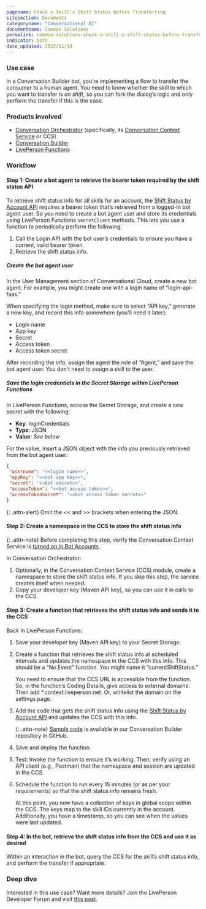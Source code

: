 ```yaml
---
pagename: Check a Skill's Shift Status before Transferring
sitesection: Documents
categoryname: "Conversational AI"
documentname: Common Solutions
permalink: common-solutions-check-a-skill-s-shift-status-before-transferring.html
indicator: both
date_updated: 2022/11/14
---
```


### Use case

In a Conversation Builder bot, you’re implementing a flow to transfer the consumer to a human agent. You need to know whether the skill to which you want to transfer is *on shift*, so you can fork the dialog’s logic and only perform the transfer if this is the case.

### Products involved

* [Conversation Orchestrator](conversation-orchestrator-overview.html) (specifically, its [Conversation Context Service](conversation-orchestrator-conversation-context-service-overview.html) or CCS)
* [Conversation Builder](conversation-builder-overview.html)
* [LivePerson Functions](liveperson-functions-overview.html)

### Workflow

#### Step 1: Create a bot agent to retrieve the bearer token required by the shift status API

To retrieve shift status info for all skills for an account, the [Shift Status by Account API](shift-status-api-methods-get-shift-status-by-account.html) requires a bearer token that’s retrieved from a logged-in bot agent user. So you need to create a bot agent user and store its credentials using LivePerson Functions `secretClient` methods. This lets you use a function to periodically perform the following:

1. Call the Login API with the bot user’s credentials to ensure you have a current, valid bearer token.
2. Retrieve the shift status info.

##### Create the bot agent user

In the User Management section of Conversational Cloud, create a new bot agent. For example, you might create one with a login name of “login-api-faas.”

When specifying the login method, make sure to select “API key,” generate a new key, and record this info somewhere (you’ll need it later):

* Login name
* App key
* Secret
* Access token
* Access token secret

After recording the info, assign the agent the role of “Agent,” and save the bot agent user. You don’t need to assign a skill to the user.

##### Save the login credentials in the Secret Storage within LivePerson Functions

In LivePerson Functions, access the Secret Storage, and create a new secret with the following:

* **Key**: loginCredentials
* **Type**: JSON
* **Value**: *See below*

For the value, insert a JSON object with the info you previously retrieved from the bot agent user:

```json
{
 "username": "<<login name>>",
 "appKey": "<<bot app key>>",
 "secret": "<<bot secret>>",
 "accessToken": "<<bot access token>>",
 "accessTokenSecret": "<<bot access token secret>>"
}
```

{: .attn-alert}
Omit the << and >> brackets when entering the JSON.

#### Step 2: Create a namespace in the CCS to store the shift status info

{: .attn-note}
Before completing this step, verify the Conversation Context Service is [turned on in Bot Accounts](conversation-builder-scripting-functions-manage-the-conversation-context-service.html#getting-started).

In Conversation Orchestrator:

1. Optionally, in the Conversation Context Service (CCS) module, create a namespace to store the shift status info. If you skip this step, the service creates itself when needed.
2. Copy your developer key (Maven API key), so you can use it in calls to the CCS.

#### Step 3: Create a function that retrieves the shift status info and sends it to the CCS

Back in LivePerson Functions:

1. Save your developer key (Maven API key) to your Secret Storage.
2. Create a function that retrieves the shift status info at scheduled intervals and updates the namespace in the CCS with this info. This should be a “No Event” function. You might name it “currentShiftStatus.”

    You need to ensure that the CCS URL is accessible from the function. So, in the function’s Coding Details, give access to external domains. Then add *.context.liveperson.net. Or, whitelist the domain on the settings page.

3. Add the code that gets the shift status info using the [Shift Status by Account API](shift-status-api-methods-get-shift-status-by-account.html) and updates the CCS with this info.

    {: .attn-note}
    [Sample code](https://github.com/LivePersonInc/ConversationBuilder-Samples/blob/entityreplace/faas-samples/shift-status/shiftStatus.js) is available in our Conversation Builder repository in GitHub.

4. Save and deploy the function.
5. Test: Invoke the function to ensure it’s working. Then, verify using an API client (e.g., Postman) that the namespace and session are updated in the CCS.
6. Schedule the function to run every 15 minutes (or as per your requirements) so that the shift status info remains fresh.

    At this point, you now have a collection of keys in global scope within the CCS.  The keys map to the skill IDs currently in the account. Additionally, you have a timestamp, so you can see when the values were last updated.

#### Step 4: In the bot, retrieve the shift status info from the CCS and use it as desired

Within an interaction in the bot, query the CCS for the skill’s shift status info, and perform the transfer if appropriate.

### Deep dive

Interested in this use case? Want more details? Join the LivePerson Developer Forum and visit [this post](https://talkyard.livepersonai.com/-24/caching-shift-status-api-data-w-faas-conversation-context-service).